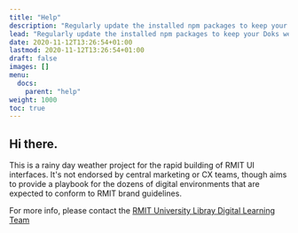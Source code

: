 ```yaml
---
title: "Help"
description: "Regularly update the installed npm packages to keep your Doks website stable, usable, and secure."
lead: "Regularly update the installed npm packages to keep your Doks website stable, usable, and secure."
date: 2020-11-12T13:26:54+01:00
lastmod: 2020-11-12T13:26:54+01:00
draft: false
images: []
menu:
  docs:
    parent: "help"
weight: 1000
toc: true
---
```


## Hi there.

This is a rainy day weather project for the rapid building of RMIT UI interfaces. It's not endorsed by central marketing or CX teams, though aims to provide a playbook for the dozens of digital environments that are expected to conform to RMIT brand guidelines.

For more info, please contact the [RMIT University Libray Digital Learning Team](mailto:DigitalLearning4251@rmiteduau.onmicrosoft.com)